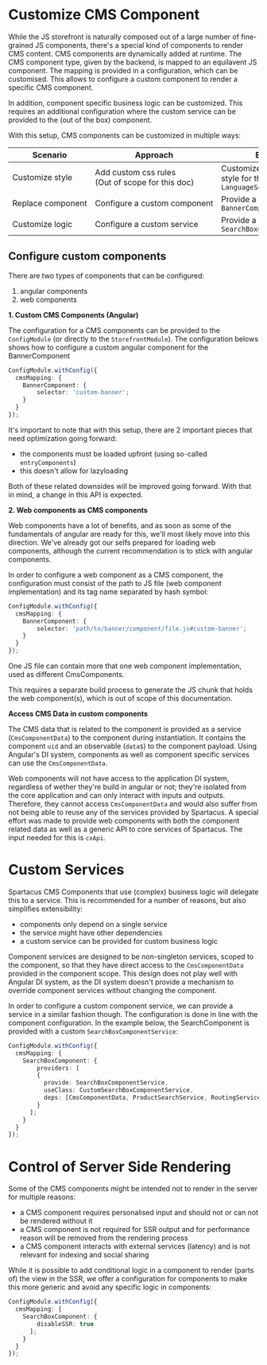 # Customize CMS Component
While the JS storefront is naturally composed out of a large number of fine-grained JS components, there's a special kind of components to render CMS content. CMS components are dynamically added at runtime. The CMS component type, given by the backend, is mapped to an equilavent JS component. The mapping is provided in a configuration, which can be customised. This allows to configure a custom component to render a specific CMS component. 

In addition, component specific business logic can be customized. This requires an additional configuration where the custom service can be provided to the (out of the box) component. 

With this setup, CMS components can be customized in multiple ways:

| Scenario          | Approach                                             | Example                                              |
| ----------------- | ---------------------------------------------------- | ---------------------------------------------------- |
| Customize style   | Add custom css rules<br/>(Out of scope for this doc) | Customize component style for the `LanguageSelector` |
| Replace component | Configure a custom component                         | Provide a custom `BannerComponent`                   |
| Customize logic   | Configure a custom service                           | Provide a custom `SearchBoxComponentService`         |

## Configure custom components
There are two types of components that can be configured:
1. angular components
2. web components

**1. Custom CMS Components (Angular)**

The configuration for a CMS components can be provided to the `ConfigModule` (or directly to the `StorefrontModule`). The configuration belows shows how to configure a custom angular component for the BannerComponent

```typescript
ConfigModule.withConfig({
  cmsMapping: {
    BannerComponent: {
        selector: 'custom-banner';
    }
  }
});
```

It's important to note that with this setup, there are 2 important pieces that need optimization going forward:
- the components must be loaded upfront (using so-called `entryComponents`)
- this doesn't allow for lazyloading

Both of these related downsides will be improved going forward. With that in mind, a change in this API is expected.

**2. Web components as CMS components**

Web components have a lot of benefits, and as soon as some of the fundamentals of angular are ready for this, we'll most likely move into this direction. We've already got our selfs prepared for loading web components, although the current recommendation is to stick with angular components. 

In order to configure a web component as a CMS component, the configuration must consist of the path to JS file (web component implementation) and its tag name separated by hash symbol:

```typescript
ConfigModule.withConfig({
  cmsMapping: {
    BannerComponent: {
        selector: 'path/to/banner/component/file.js#custom-banner';
    }
  }
});
```

One JS file can contain more that one web component implementation, used as different CmsComponents. 

This requires a separate build process to generate the JS chunk that holds the web component(s), which is out of scope of this documentation. 


**Access CMS Data in custom components**

The CMS data that is related to the component is provided as a service (`CmsComponentData`) to the component during instantiation. It contains the component `uid` and an observable (`data$`) to the component payload. Using Angular's DI system, components as well as component specific services can use the `CmsComponentData`. 

Web components will not have access to the application DI system, regardless of wether they're build in angular or not; they're isolated from the core application and can only interact with inputs and outputs. Therefore, they cannot access `CmsComponentData` and would also suffer from not being able to reuse any of the services provided by Spartacus. 
A special effort was made to provide web components with both the component related data as well as a generic API to core services of Spartacus. The input needed for this is `cxApi`. 

# Custom Services
Spartacus CMS Components that use (complex) business logic will delegate this to a service. This is recommended for a number of reasons, but also simplifies extensibility:
- components only depend on a single service
- the service might have other dependencies
- a custom service can be provided for custom business logic

Component services are designed to be non-singleton services, scoped to the component, so that they have direct access to the `CmsComponentData` provided in the component scope. This design does not play well with Angular DI system, as the DI system doesn't provide a mechanism to override component services without changing the component. 

In order to configure a custom component service, we can provide a service in a similar fashion though. The configuration is done in line with the component configuration. In the example below, the SearchComponent is provided with a custom `SearchBoxComponentService`:

```typescript
ConfigModule.withConfig({
  cmsMapping: {
    SearchBoxComponent: {
        providers: [
        {
          provide: SearchBoxComponentService,
          useClass: CustomSearchBoxComponentService,
          deps: [CmsComponentData, ProductSearchService, RoutingService]
        }
      ];
    }
  }
});
```

# Control of Server Side Rendering

Some of the CMS components might be intended not to render in the server for multiple reasons:

- a CMS component requires personalised input and should not or can not be rendered without it
- a CMS component is not required for SSR output and for performance reason will be removed from the rendering process
- a CMS component interacts with external services (latency) and is not relevant for indexing and social sharing

While it is possible to add conditional logic in a component to render (parts of) the view in the SSR, we offer a configuration for components to make this more generic and avoid any specific logic in components:

```typescript
ConfigModule.withConfig({
  cmsMapping: {
    SearchBoxComponent: {
        disableSSR: true
      ];
    }
  }
});
```